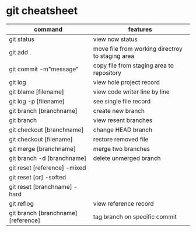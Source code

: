 # git cheatsheet

| command | features |
| --- | --- |
| git status | view now status |
| git add . | move file from working directroy to staging area |
| git commit -m"message" | copy file from staging area to repository |
| git log | view hole project record |
| git blame [filename] | view code writer line by line|
| git log -p [filename] | see single file record |
| git branch [branchname] | create new branch |
| git branch | view resent branches |
| git checkout [branchname] | change HEAD branch |
| git checkout [filename] | restore removed file |
| git merge [branchname] | merge two branches |
| git branch -d [branchname] | delete unmerged branch |
| git reset [reference] -mixed |  |
| git reset [or] -softed |  |
| git reset [branchname] -hard |  |
| git reflog | view reference record |
| git branch [branchname] [reference] | tag branch on specific commit |
